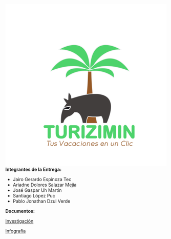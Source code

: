 ![Logo Turizimín](/Assets/TuriziminLogoNBG.png)
**Integrantes de la Entrega:**

- Jairo Gerardo Espinoza Tec
- Ariadne Dolores Salazar Mejía
- José Gaspar Uh Martin
- Santiago López Puc
- Pablo Jonathan Dzul Verde

**Documentos:**

[Investigación](/Investigación.md)

[Infografía](/IS.pdf)